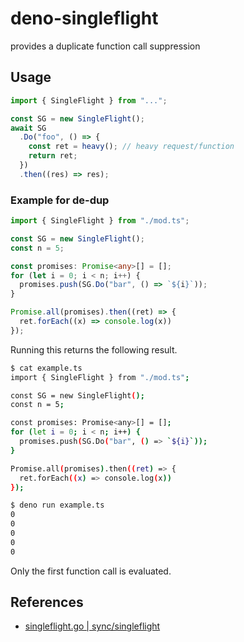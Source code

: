 # deno-singleflight
provides a duplicate function call suppression

## Usage
```ts
import { SingleFlight } from "...";

const SG = new SingleFlight();
await SG
  .Do("foo", () => {
    const ret = heavy(); // heavy request/function
    return ret;
  })
  .then((res) => res);
```


### Example for de-dup
```ts
import { SingleFlight } from "./mod.ts";

const SG = new SingleFlight();
const n = 5;

const promises: Promise<any>[] = [];
for (let i = 0; i < n; i++) {
  promises.push(SG.Do("bar", () => `${i}`));
}

Promise.all(promises).then((ret) => {
  ret.forEach((x) => console.log(x))
});
```

Running this returns the following result.
```sh
$ cat example.ts
import { SingleFlight } from "./mod.ts";

const SG = new SingleFlight();
const n = 5;

const promises: Promise<any>[] = [];
for (let i = 0; i < n; i++) {
  promises.push(SG.Do("bar", () => `${i}`));
}

Promise.all(promises).then((ret) => {
  ret.forEach((x) => console.log(x))
});

$ deno run example.ts
0
0
0
0
0
```
Only the first function call is evaluated.

## References
- [singleflight.go | sync/singleflight](https://github.com/golang/sync/blob/master/singleflight/singleflight.go)
